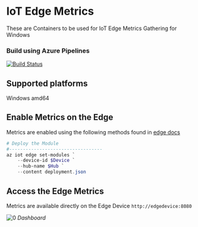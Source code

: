# IoT Edge Metrics

These are Containers to be used for IoT Edge Metrics Gathering for Windows

### Build using Azure Pipelines

[![Build Status](https://dascholl.visualstudio.com/IoT/_apis/build/status/IoT-Docker%20container-CI?branchName=master)](https://dascholl.visualstudio.com/IoT/_build/latest?definitionId=42&branchName=master)


## Supported platforms 
Windows amd64

## Enable Metrics on the Edge
Metrics are enabled using the following methods found in [edge docs](https://github.com/Azure/iotedge/blob/master/doc/Metrics.md)


```powershell
# Deploy the Module
#----------------------------------
az iot edge set-modules `
    --device-id $Device `
    --hub-name $Hub `
    --content deployment.json
```

## Access the Edge Metrics
Metrics are available directly on the Edge Device  `http://edgedevice:8080`

![[0]][0]
_Dashboard_

[0]: ./diagrams/Dashboard.png "Dashboard"

